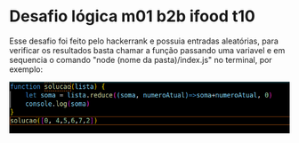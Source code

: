 # Desafio lógica m01 b2b ifood t10

Esse desafio foi feito pelo hackerrank e possuia entradas aleatórias, para verificar os resultados basta chamar a função passando uma variavel e em sequencia o comando "node (nome da pasta)/index.js" no terminal, por exemplo:

<img src= "Chamando_ex_1.png">
